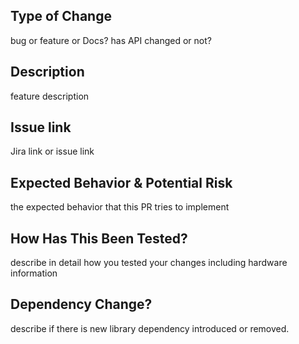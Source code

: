 ## Type of Change

bug or feature or Docs? has API changed or not?

## Description

feature description

## Issue link

Jira link or issue link

## Expected Behavior & Potential Risk

the expected behavior that this PR tries to implement

## How Has This Been Tested?

describe in detail how you tested your changes
including hardware information

## Dependency Change?

describe if there is new library dependency introduced or removed.
